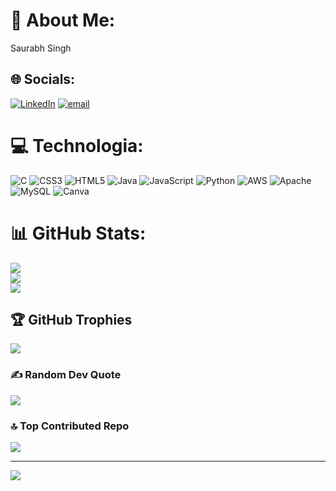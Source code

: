 # 💫 About Me:
Saurabh Singh 


## 🌐 Socials:
[![LinkedIn](https://img.shields.io/badge/LinkedIn-%230077B5.svg?logo=linkedin&logoColor=white)](https://linkedin.com/in/https://www.linkedin.com/in/saurabh-singh-a116a9280/) [![email](https://img.shields.io/badge/Email-D14836?logo=gmail&logoColor=white)](mailto:ssingh44164@gmail.com) 

# 💻 Technologia:
![C](https://img.shields.io/badge/c-%2300599C.svg?style=for-the-badge&logo=c&logoColor=white) ![CSS3](https://img.shields.io/badge/css3-%231572B6.svg?style=for-the-badge&logo=css3&logoColor=white) ![HTML5](https://img.shields.io/badge/html5-%23E34F26.svg?style=for-the-badge&logo=html5&logoColor=white) ![Java](https://img.shields.io/badge/java-%23ED8B00.svg?style=for-the-badge&logo=openjdk&logoColor=white) ![JavaScript](https://img.shields.io/badge/javascript-%23323330.svg?style=for-the-badge&logo=javascript&logoColor=%23F7DF1E) ![Python](https://img.shields.io/badge/python-3670A0?style=for-the-badge&logo=python&logoColor=ffdd54) ![AWS](https://img.shields.io/badge/AWS-%23FF9900.svg?style=for-the-badge&logo=amazon-aws&logoColor=white) ![Apache](https://img.shields.io/badge/apache-%23D42029.svg?style=for-the-badge&logo=apache&logoColor=white) ![MySQL](https://img.shields.io/badge/mysql-4479A1.svg?style=for-the-badge&logo=mysql&logoColor=white) ![Canva](https://img.shields.io/badge/Canva-%2300C4CC.svg?style=for-the-badge&logo=Canva&logoColor=white)
# 📊 GitHub Stats:
![](https://github-readme-stats.vercel.app/api?username=Saurabhsingh37&theme=neon&hide_border=false&include_all_commits=true&count_private=false)<br/>
![](https://nirzak-streak-stats.vercel.app/?user=Saurabhsingh37&theme=neon&hide_border=false)<br/>
![](https://github-readme-stats.vercel.app/api/top-langs/?username=Saurabhsingh37&theme=neon&hide_border=false&include_all_commits=true&count_private=false&layout=compact)

## 🏆 GitHub Trophies
![](https://github-profile-trophy.vercel.app/?username=Saurabhsingh37&theme=tokyonight&no-frame=false&no-bg=false&margin-w=4)

### ✍️ Random Dev Quote
![](https://quotes-github-readme.vercel.app/api?type=horizontal&theme=radical)

### 🔝 Top Contributed Repo
![](https://github-contributor-stats.vercel.app/api?username=Saurabhsingh37&limit=5&theme=merko&combine_all_yearly_contributions=true)

---
[![](https://visitcount.itsvg.in/api?id=Saurabhsingh37&icon=1&color=0)](https://visitcount.itsvg.in)

<!-- Proudly created with GPRM ( https://gprm.itsvg.in ) -->
